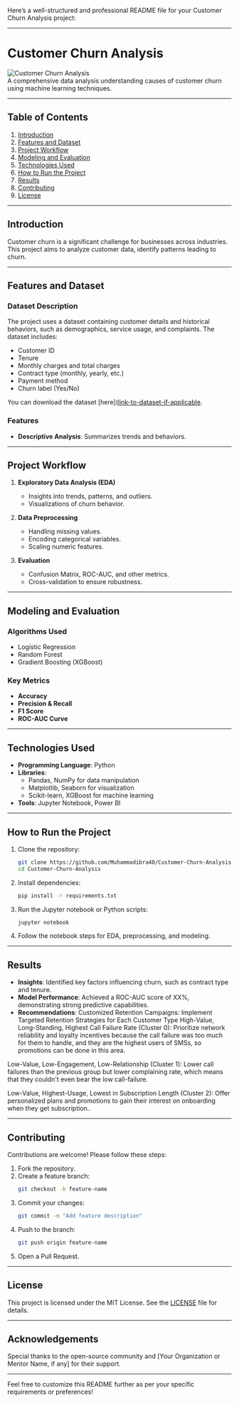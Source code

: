 Here’s a well-structured and professional README file for your Customer Churn Analysis project:

---

# **Customer Churn Analysis**

![Customer Churn Analysis](https://img.shields.io/badge/%20Analysis-blue.svg)  
A comprehensive data analysis understanding causes of customer churn using machine learning techniques.

---

## **Table of Contents**

1. [Introduction](#introduction)  
2. [Features and Dataset](#features-and-dataset)  
3. [Project Workflow](#project-workflow)  
4. [Modeling and Evaluation](#modeling-and-evaluation)  
5. [Technologies Used](#technologies-used)  
6. [How to Run the Project](#how-to-run-the-project)  
7. [Results](#results)  
8. [Contributing](#contributing)  
9. [License](#license)

---

## **Introduction**

Customer churn is a significant challenge for businesses across industries. This project aims to analyze customer data, identify patterns leading to churn.

---

## **Features and Dataset**

### **Dataset Description**
The project uses a dataset containing customer details and historical behaviors, such as demographics, service usage, and complaints. The dataset includes:  
- Customer ID  
- Tenure  
- Monthly charges and total charges  
- Contract type (monthly, yearly, etc.)  
- Payment method  
- Churn label (Yes/No)  

You can download the dataset [here]([link-to-dataset-if-applicable](https://www.kaggle.com/datasets/alinoranianesfahani/iranian-churn-dataset/data).

### **Features**
- **Descriptive Analysis**: Summarizes trends and behaviors.  
---

## **Project Workflow**

1. **Exploratory Data Analysis (EDA)**  
   - Insights into trends, patterns, and outliers.  
   - Visualizations of churn behavior.  

2. **Data Preprocessing**  
   - Handling missing values.  
   - Encoding categorical variables.  
   - Scaling numeric features.  

4. **Evaluation**  
   - Confusion Matrix, ROC-AUC, and other metrics.  
   - Cross-validation to ensure robustness.  

---

## **Modeling and Evaluation**

### **Algorithms Used**
- Logistic Regression  
- Random Forest  
- Gradient Boosting (XGBoost)  

### **Key Metrics**  
- **Accuracy**  
- **Precision & Recall**  
- **F1 Score**  
- **ROC-AUC Curve**

---

## **Technologies Used**

- **Programming Language**: Python  
- **Libraries**:  
  - Pandas, NumPy for data manipulation  
  - Matplotlib, Seaborn for visualization  
  - Scikit-learn, XGBoost for machine learning  
- **Tools**: Jupyter Notebook, Power BI

---

## **How to Run the Project**

1. Clone the repository:  
   ```bash
   git clone https://github.com/Muhammadibra40/Customer-Churn-Analysis.git
   cd Customer-Churn-Analysis
   ```
2. Install dependencies:  
   ```bash
   pip install -r requirements.txt
   ```
3. Run the Jupyter notebook or Python scripts:  
   ```bash
   jupyter notebook
   ```
4. Follow the notebook steps for EDA, preprocessing, and modeling.

---

## **Results**

- **Insights**: Identified key factors influencing churn, such as contract type and tenure.  
- **Model Performance**: Achieved a ROC-AUC score of XX%, demonstrating strong predictive capabilities.  
- **Recommendations**:
Customized Retention Campaigns: Implement Targeted Retention Strategies for Each Customer Type
High-Value, Long-Standing, Highest Call Failure Rate (Cluster 0):
Prioritize network reliability and loyalty incentives because the call failure was too much for them to handle, and they are the highest users of SMSs, so promotions can be done in this area.

Low-Value, Low-Engagement, Low-Relationship (Cluster 1):
Lower call failures than the previous group but lower complaining rate, which means that they couldn't even bear the low call-failure.

Low-Value, Highest-Usage, Lowest in Subscription Length (Cluster 2):
Offer personalized plans and promotions to gain their interest on onboarding when they get subscription..

---

## **Contributing**

Contributions are welcome! Please follow these steps:  
1. Fork the repository.  
2. Create a feature branch:  
   ```bash
   git checkout -b feature-name
   ```
3. Commit your changes:  
   ```bash
   git commit -m "Add feature description"
   ```
4. Push to the branch:  
   ```bash
   git push origin feature-name
   ```
5. Open a Pull Request.

---

## **License**

This project is licensed under the MIT License. See the [LICENSE](LICENSE) file for details.

---

## **Acknowledgements**

Special thanks to the open-source community and [Your Organization or Mentor Name, if any] for their support.

---

Feel free to customize this README further as per your specific requirements or preferences!
